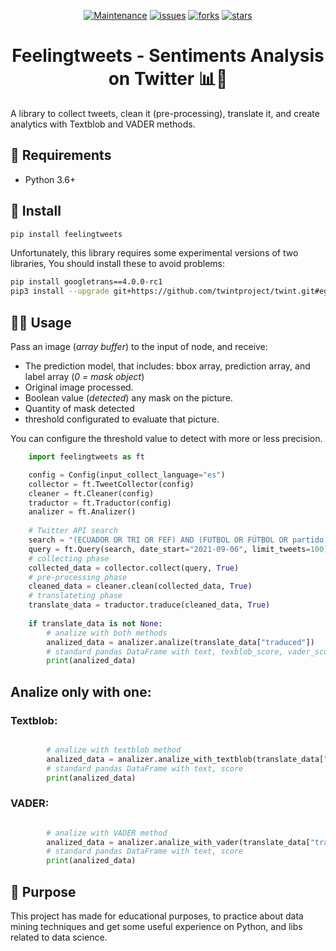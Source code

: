 <section align="center">

[![Maintenance](https://img.shields.io/badge/make%20with-love%20%E2%99%A5-red?style=for-the-badge)]() [![issues](https://img.shields.io/github/issues/dev-willcode/sentimental-analysis-project?style=for-the-badge)](https://github.com/dev-willcode/sentimental-analysis-project/issues) [![forks](https://img.shields.io/github/forks/dev-willcode/sentimental-analysis-project?style=for-the-badge)](https://github.com/dev-willcode/sentimental-analysis-project/network) [![stars](https://img.shields.io/github/stars/dev-willcode/sentimental-analysis-project?style=for-the-badge)](https://github.com/dev-willcode/sentimental-analysis-project/stargazers)

</section>
<h1 align="center">
  Feelingtweets - Sentiments Analysis on Twitter 📊📳
</h1>

A library to collect tweets, clean it (pre-processing), translate it, and create analytics with Textblob and VADER methods.

## 🚧 Requirements

- Python 3.6+

## 🔧 Install

```bash
pip install feelingtweets
```

Unfortunately, this library requires some experimental versions of two libraries, You should install these to avoid problems:
```bash
pip install googletrans==4.0.0-rc1
pip3 install --upgrade git+https://github.com/twintproject/twint.git#egg=twint
```

## 👷‍♀️ Usage

Pass an image (_array buffer_) to the input of node, and receive:

- The prediction model, that includes: bbox array, prediction array, and label array (_0 = mask object_)
- Original image processed.
- Boolean value (_detected_) any mask on the picture.
- Quantity of mask detected
- threshold configurated to evaluate that picture.

You can configure the threshold value to detect with more or less precision.

```py
    import feelingtweets as ft

    config = Config(input_collect_language="es")
    collector = ft.TweetCollector(config)
    cleaner = ft.Cleaner(config)
    traductor = ft.Traductor(config)
    analizer = ft.Analizer()
    
    # Twitter API search
    search = "(ECUADOR OR TRI OR FEF) AND (FUTBOL OR FÚTBOL OR partido OR selección OR seleccion OR copa OR mundial)"
    query = ft.Query(search, date_start="2021-09-06", limit_tweets=100)
    # collecting phase
    collected_data = collector.collect(query, True)
    # pre-processing phase
    cleaned_data = cleaner.clean(collected_data, True)
    # translateting phase
    translate_data = traductor.traduce(cleaned_data, True)
    
    if translate_data is not None:
        # analize with both methods
        analized_data = analizer.analize(translate_data["traduced"])
        # standard pandas DataFrame with text, texblob_score, vader_score
        print(analized_data) 
```
## Analize only with one:

### Textblob:

```py

        # analize with textblob method
        analized_data = analizer.analize_with_textblob(translate_data["traduced"])
        # standard pandas DataFrame with text, score
        print(analized_data)
```
### VADER:

```py

        # analize with VADER method
        analized_data = analizer.analize_with_vader(translate_data["traduced"])
        # standard pandas DataFrame with text, score
        print(analized_data)
```

## 🎯 Purpose

This project has made for educational purposes, to practice about data mining techniques and get some useful experience on Python, and libs related to data science.

